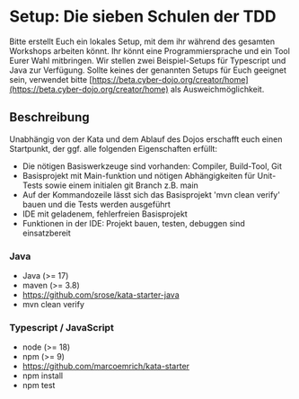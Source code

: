 # Setup: Die sieben Schulen der TDD

Bitte erstellt Euch ein lokales Setup, mit dem ihr während des gesamten Workshops arbeiten könnt.
Ihr könnt eine Programmiersprache und ein Tool Eurer Wahl mitbringen.
Wir stellen zwei Beispiel-Setups für Typescript und Java zur Verfügung.
Sollte keines der genannten Setups für Euch geeignet sein, verwendet bitte [https://beta.cyber-dojo.org/creator/home](https://beta.cyber-dojo.org/creator/home) als Ausweichmöglichkeit.

## Beschreibung
Unabhängig von der Kata und dem Ablauf des Dojos erschafft euch einen Startpunkt, der ggf. alle folgenden Eigenschaften erfüllt:
- Die nötigen Basiswerkzeuge sind vorhanden: Compiler, Build-Tool, Git
- Basisprojekt mit Main-funktion und nötigen Abhängigkeiten für Unit-Tests sowie einem initialen git Branch z.B. main
- Auf der Kommandozeile lässt sich das Basisprojekt 'mvn clean verify' bauen und die Tests werden ausgeführt
- IDE mit geladenem, fehlerfreien Basisprojekt
- Funktionen in der IDE: Projekt bauen, testen, debuggen sind einsatzbereit

### Java
* Java (>= 17)
* maven (>= 3.8)
* https://github.com/srose/kata-starter-java
* mvn clean verify

### Typescript / JavaScript
* node (>= 18)
* npm (>= 9)
* https://github.com/marcoemrich/kata-starter
* npm install
* npm test